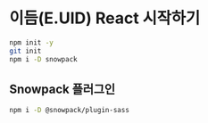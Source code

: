# 이듬(E.UID) React 시작하기

```sh
npm init -y
git init
npm i -D snowpack
```

## Snowpack 플러그인

```sh
npm i -D @snowpack/plugin-sass
```